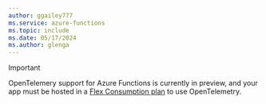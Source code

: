 ```yaml
---
author: ggailey777
ms.service: azure-functions
ms.topic: include
ms.date: 05/17/2024
ms.author: glenga
---
```

> [!IMPORTANT]  
> OpenTelemery support for Azure Functions is currently in preview, and your app must be hosted in a [Flex Consumption plan](../articles/azure-functions/flex-consumption-plan.md) to use OpenTelemetry. 
